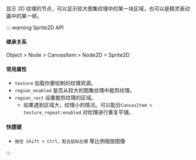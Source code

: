 <PageHeader content="Sprite2D: 显示 2D 纹理的节点" />

显示 2D 纹理的节点，可以显示较大图集纹理中的某一块区域，也可以是精灵表动画中的某一帧。

::: warning Sprite2D API

#### 继承关系

Object > Node > CanvasItem > Node2D > Sprite2D

#### 常用属性

-   `texture` 加载你要绘制的纹理资源。
-   `region_enabled` 是否从较大的图集纹理中裁剪纹理。
-   `region_rect` 设置裁剪纹理的区域。
    -   如果遇到区域大，纹理小的情况。可以配合`CanvasItem > texture_repeat:enabled` 对纹理进行重复平铺。

#### 快捷键

-   `按住 Shift + Ctrl，配合鼠标左键` 等比例缩放图像

:::
